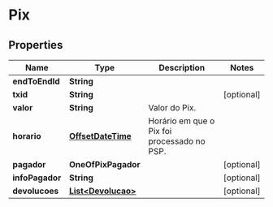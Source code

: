 # Pix

## Properties
Name | Type | Description | Notes
------------ | ------------- | ------------- | -------------
**endToEndId** | **String** |  | 
**txid** | **String** |  |  [optional]
**valor** | **String** | Valor do Pix. | 
**horario** | [**OffsetDateTime**](OffsetDateTime.md) | Horário em que o Pix foi processado no PSP. | 
**pagador** | **OneOfPixPagador** |  |  [optional]
**infoPagador** | **String** |  |  [optional]
**devolucoes** | [**List&lt;Devolucao&gt;**](Devolucao.md) |  |  [optional]
